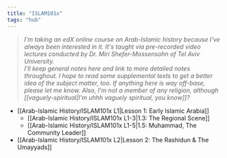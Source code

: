 ```yaml
---
title: "ISLAM101x"
tags: "hub"
---
```


> _I'm taking an edX online course on Arab-Islamic history because I've always been interested in it. It's taught via pre-recorded video lectures conducted by Dr. Miri Shefer-Mossensohn of Tel Aviv University.  
> I'll keep general notes here and link to more detailed notes throughout. I hope to read some supplemental texts to get a better idea of the subject matter, too. If anything here is way off-base, please let me know. Also, I'm not a member of any religion, although [[vaguely-spiritual|I'm uhhh vaguely spiritual, you know]]?_

- [[Arab-Islamic History/ISLAM101x L1|Lesson 1: Early Islamic Arabia]]
	- [[Arab-Islamic History/ISLAM101x L1-3|1.3: The Regional Scene]]
	- [[Arab-Islamic History/ISLAM101x L1-5|1.5: Muhammad, The Community Leader]]
- [[Arab-Islamic History/ISLAM101x L2|Lesson 2: The Rashidun & The Umayyads]]
